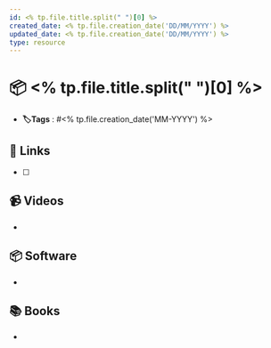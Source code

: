 ```yaml
---
id: <% tp.file.title.split(" ")[0] %>
created_date: <% tp.file.creation_date('DD/MM/YYYY') %>
updated_date: <% tp.file.creation_date('DD/MM/YYYY') %>
type: resource
---
```


#  📦 <% tp.file.title.split(" ")[0] %>
- **🏷️Tags** : #<% tp.file.creation_date('MM-YYYY') %>  

## 🔗 Links
-  [ ] 
## 📹 Videos
- 
## 📦 Software
- 
## 📚 Books
- 